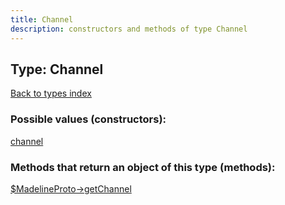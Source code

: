 ```yaml
---
title: Channel
description: constructors and methods of type Channel
---
```

## Type: Channel  
[Back to types index](index.md)



### Possible values (constructors):

[channel](../constructors/channel.md)  



### Methods that return an object of this type (methods):

[$MadelineProto->getChannel](../methods/getChannel.md)  



